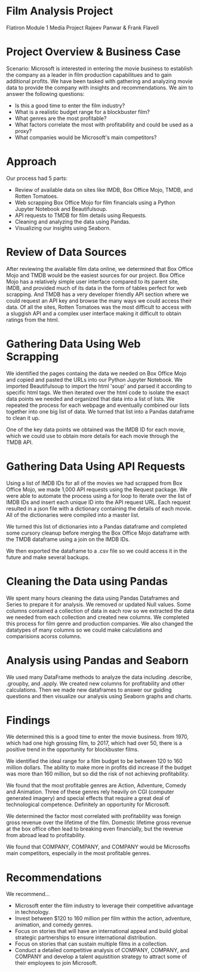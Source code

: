# Film Analysis Project
Flatiron Module 1 Media Project
Rajeev Panwar & Frank Flavell

# Project Overview & Business Case

Scenario: Microsoft is interested in entering the movie business to establish the company as a leader in film production capabilitues and to gain additional profits.  We have been tasked with gathering and analyzing movie data to provide the company with insights and recommendations.  We aim to answer the following questions:

*  Is this a good time to enter the film industry?
*  What is a realistic budget range for a blockbuster film?
*  What genres are the most profitable?
*  What factors correlate the most with profitability and could be used as a proxy?
*  What companies would be Microsoft's main competitors?

# Approach

Our process had 5 parts:
*  Review of available data on sites like IMDB, Box Office Mojo, TMDB, and Rotten Tomatoes.
*  Web scrapping Box Office Mojo for film financials using a Python Jupyter Notebook and Beautifulsoup.
*  API requests to TMDB for film details using Requests.
*  Cleaning and analyzing the data using Pandas.
*  Visualizing our insights using Seaborn.

# Review of Data Sources

After reviewing the available film data online, we determined that Box Office Mojo and TMDB would be the easiest sources for our project.  Box Office Mojo has a relatively simple user interface compared to its parent site, IMDB, and provided much of its data in the form of tables perfect for web scrapping.  And TMDB has a very developer friendly API section where we could request an API key and browse the many ways we could access their data.  Of all the sites, Rotten Tomatoes was the most difficult to access with a sluggish API and a complex user interface making it difficult to obtain ratings from the html.

# Gathering Data Using Web Scrapping

We identified the pages containg the data we needed on Box Office Mojo and copied and pasted the URLs into our Python Jupyter Notebook.  We imported Beautifulsoup to import the html 'soup' and parsed it according to specific html tags.  We then iterated over the html code to isolate the exact data points we needed and organized that data into a list of lists.  We repeated the process for each webpage and eventually combined our lists together into one big list of data.  We turned that list into a Pandas dataframe to clean it up.

One of the key data points we obtained was the IMDB ID for each movie, which we could use to obtain more details for each movie through the TMDB API.

# Gathering Data Using API Requests

Using a list of IMDB IDs for all of the movies we had scrapped from Box Office Mojo, we made 1,000 API requests using the Request package.  We were able to automate the process using a for loop to iterate over the list of IMDB IDs and insert each unique ID into the API request URL.  Each request resulted in a json file with a dictionary containing the details of each movie.  All of the dictionaries were compiled into a master list.

We turned this list of dictionaries into a Pandas dataframe and completed some cursory cleanup before merging the Box Office Mojo dataframe with the TMDB dataframe using a join on the IMDB IDs.

We then exported the dataframe to a .csv file so we could access it in the future and make several backups.

# Cleaning the Data using Pandas

We spent many hours cleaning the data using Pandas Dataframes and Series to prepare it for analysis.  We removed or updated Null values.  Some columns contained a collection of data in each row so we extracted the data we needed from each collection and created new columns.  We completed this process for film genre and production companies.  We also changed the datatypes of many columns so we could make calculations and comparisions acorss columns.

# Analysis using Pandas and Seaborn

We used many DataFrame methods to analyze the data including .describe, .groupby, and .apply.  We created new columns for profitability and other calculations.  Then we made new dataframes to answer our guiding questions and then visualize our analysis using Seaborn graphs and charts.

# Findings

We determined this is a good time to enter the movie business.  from 1970, which had one high grossing film, to 2017, which had over 50, there is a positive trend in the opportunity for blockbuster films.


We identified the ideal range for a film budget to be between 120 to 160 million dollars.  The ability to make more in profits did increase if the budget was more than 160 million, but so did the risk of not achieving profitability.


We found that the most profitable genres are Action, Adventure, Comedy and Animation.  Three of these genres rely heavily on CGI (computer generated imagery) and special effects that require a great deal of technological competence.  Definitely an opportunity for Microsoft.


We determined the factor most correlated with profitability was foreign gross revenue over the lifetime of the film.  Domestic lifetime gross revenue at the box office often lead to breaking even financially, but the revenue from abroad lead to profitability.


We found that COMPANY, COMPANY, and COMPANY would be Microsofts main competitors, especially in the most profitable genres.




# Recommendations

We recommend...
*  Microsoft enter the film industry to leverage their competitive advantage in technology.
*  Invest between $120 to 160 million per film within the action, adventure, animation, and comedy genres.
*  Focus on stories that will have an international appeal and build global strategic partnerships to ensure international distribution.
*  Focus on stories that can sustain multiple films in a collection.
*  Conduct a detailed competitive analysis of COMPANY, COMPANY, and COMPANY and develop a talent aquistition strategy to attract some of their employees to join Microsoft.
